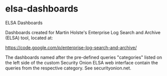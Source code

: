 elsa-dashboards
===============

ELSA Dashboards

Dashboards created for Martin Holste's Enterprise Log Search and Archive (ELSA) tool, located at:

https://code.google.com/p/enterprise-log-search-and-archive/

The dashboards named after the pre-defined queries "categories" listed on the left side of the custom Security Onion ELSA web interface contain the queries from the respective category.  See securityonion.net.
